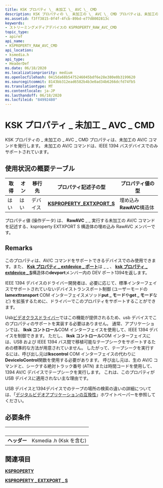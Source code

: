 ```yaml
---
title: KSK プロパティ \_ 未加工 \_ AVC \_ CMD
description: KSK プロパティの \_ 未加工の \_ AVC \_ CMD プロパティは、未加工の AV/C コマンドを発行します。 未加工の AV/C コマンドは、IEEE 1394 バスデバイスでのみサポートされています。
ms.assetid: f3ff3815-0f4f-4fcb-89bd-e77d8002813c
keywords:
- ストリーミングメディアデバイスの KSPROPERTY_RAW_AVC_CMD
topic_type:
- apiref
api_name:
- KSPROPERTY_RAW_AVC_CMD
api_location:
- ksmedia.h
api_type:
- HeaderDef
ms.date: 06/18/2020
ms.localizationpriority: medium
ms.openlocfilehash: 0415da68b5475246045bdf6e28e380e0b3199620
ms.sourcegitcommit: 8143bb312ead6582b4b3e0ad34b6266dcfd74fb5
ms.translationtype: MT
ms.contentlocale: ja-JP
ms.lasthandoff: 06/18/2020
ms.locfileid: "84992480"
---
```

# <a name="ksproperty_raw_avc_cmd"></a>KSK プロパティ \_ 未加工 \_ AVC \_ CMD

KSK プロパティの \_ 未加工の \_ AVC \_ CMD プロパティは、未加工の AV/C コマンドを発行します。 未加工の AV/C コマンドは、IEEE 1394 バスデバイスでのみサポートされています。

## <a name="usage-summary-table"></a>使用状況の概要テーブル

| 取得 | オン | 移行先 | プロパティ記述子の型 | プロパティ値の型 |
|--|--|--|--|--|
| はい | はい | デバイス | [**KSPROPERTY_EXTXPORT_S**](https://docs.microsoft.com/windows-hardware/drivers/ddi/ksmedia/ns-ksmedia-ksproperty_extxport_s) | 埋め込み**RawAVC**構造体 |

プロパティ値 (操作データ) は、 **RawAVC** \_ \_ 実行する未加工の AV/C コマンドを記述する、ksproperty EXTXPORT S 構造体の埋め込み RawAVC メンバーです。

## <a name="remarks"></a>Remarks

このプロパティは、AV/C コマンドをサポートできるデバイスでのみ使用できます。また、 [**Ksk プロパティ \_ extdevice \_ ポート**](ksproperty-extdevice-port.md)は \_ \_ 、 [**ksk プロパティ \_ extdevice \_ S**](https://docs.microsoft.com/windows-hardware/drivers/ddi/ksmedia/ns-ksmedia-ksproperty_extdevice_s)構造体の**devport**メンバー内の DEV ポート1394を返します。

IEEE 1394 デバイスのドライバー開発者は、必要に応じて、標準インターフェイスでサポートされていないデバイストランスポート制御 (ユーザーモードの**Iamexttransport** COM インターフェイスメソッド**put \_ モード**や**get \_ モード**など) を拡張するために、ドライバーでこのプロパティをサポートすることができます。

Usb[ビデオクラスドライバー](https://docs.microsoft.com/windows-hardware/drivers/stream/usb-video-class-driver)ではこの機能が提供されるため、usb デバイスでこのプロパティのサポートを実装する必要はありません。 通常、アプリケーションでは、 **Iksk コントロール**COM インターフェイスを使用して、IEEE 1394 デバイスを制御できます。 ただし、 **Iksk コントロール**COM インターフェイスには、USB および IEEE 1394 バス間で移植可能なテープシークをサポートするための標準的な方法が用意されていません。 したがって、テープシークを実行するには、呼び出し元は**Ikscontrol** COM インターフェイスの代わりに**DeviceIoControl**関数を使用する必要があります。 呼び出し元は、生の AV/C コマンドと、シークする絶対トラック番号 (ATN) または時間コードを使用して、1394 AV/C デバイスでテープシークを実行します。 これは、このプロパティが USB デバイスに適用されない主な理由です。

USB デバイスと1394デバイスでのテープの場所の検索の違いの詳細については、「[デジタルビデオアプリケーションの互換性](https://go.microsoft.com/fwlink/?linkid=2085071)」ホワイトペーパーを参照してください。

## <a name="requirements"></a>必要条件

| &nbsp; | &nbsp; |
| --- | --- |
| **ヘッダー** | Ksmedia .h (Ksk を含む) |

## <a name="see-also"></a>関連項目

[**KSPROPERTY**](https://docs.microsoft.com/windows-hardware/drivers/ddi/ks/ns-ks-ksidentifier)

[**KSPROPERTY \_ EXTXPORT \_ S**](https://docs.microsoft.com/windows-hardware/drivers/ddi/ksmedia/ns-ksmedia-ksproperty_extxport_s)
